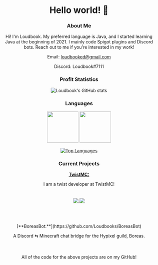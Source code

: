 <div align="center">
  
  # Hello world! 👋

  ### About Me
  
  Hi! I'm Loudbook. My preferred language is Java, and I started learning Java at the beginning of 2021. I mainly code Spigot plugins and Discord bots. Reach out to me if you're interested in my work! 
  
  Email: loudbooked@gmail.com
  
  Discord: Loudbook#7111
  
  
  ### Profit Statistics

![Loudbook's GitHub stats](https://github-readme-stats.vercel.app/api?username=Loudbooks&show_icons=true&bg_color=DEG,f05a41,f54f9a&hide_border=true&title_color=000000&icon_color=000000)
  
  ### Languages
  
  <img src="https://cdn.jsdelivr.net/npm/programming-languages-logos/src/java/java.png" height="100">   <img src="https://cdn.jsdelivr.net/npm/programming-languages-logos/src/python/python.png" height="100">

  
  
  [![Top Languages](https://github-readme-stats.vercel.app/api/top-langs/?username=Loudbooks&hide=mcfunction&bg_color=DEG,f05a41,f54f9a&hide_border=true&title_color=000000&icon_color=000000&layout=compact)](https://github.com/Loudbooks/github-readme-stats)
  
  ### Current Projects
  
  [**TwistMC:**](https://store.twistmc.net)
  
  I am a twist developer at TwistMC!
  <br>
  <br>
  <br>
  <a href="https://github.com/Loudbooks/Septicraft-Backend">
  <img align="center" src="https://github-readme-stats.vercel.app/api/pin/?username=Loudbooks&repo=Septicraft-Backend&bg_color=DEG,f05a41,f54f9a&hide_border=true&title_color=000000&icon_color=000000" />
</a>
<a href="https://github.com/Loudbooks/BoreasBot">
  <img align="center" src="https://github-readme-stats.vercel.app/api/pin/?username=Loudbooks&repo=BoreasBot&bg_color=DEG,f05a41,f54f9a&hide_border=true&title_color=000000&icon_color=000000" />
</a>
  
  <br>
  <br>
  <br>
  [**BoreasBot:**](https://github.com/Loudbooks/BoreasBot)
  
  A Discord ⇆ Minecraft chat bridge for the Hypixel guild, Boreas.
  <br>
  <br>
  <br>
  <br>
  All of the code for the above projects are on my GitHub!
</div>
